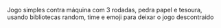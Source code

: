Jogo simples contra máquina com 3 rodadas, pedra papel e tesoura, usando bibliotecas random, time e emoji para deixar o jogo descontraido
